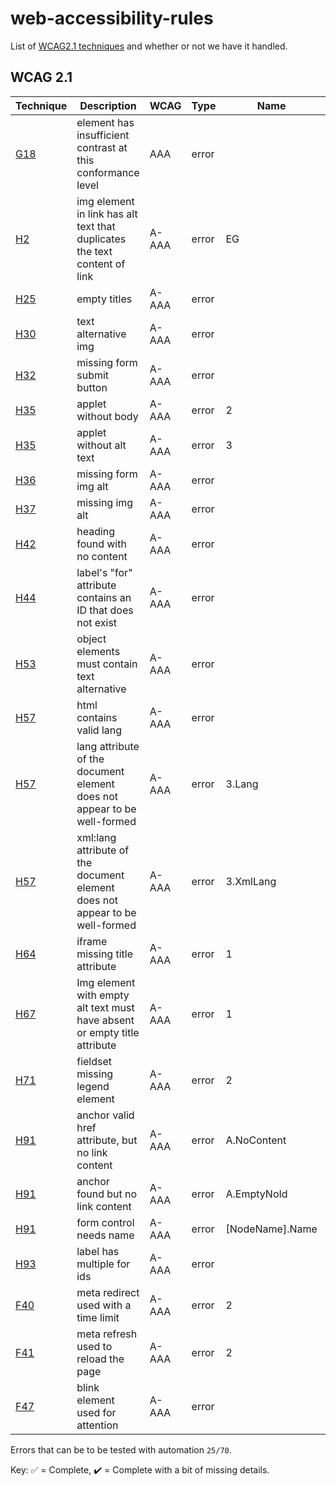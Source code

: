 # web-accessibility-rules

List of [WCAG2.1 techniques](https://www.w3.org/TR/WCAG21/) and whether or not we have it handled.

## WCAG 2.1

| Technique                                          | Description                                                                  | WCAG  | Type  | Name            | Complete |
| -------------------------------------------------- | ---------------------------------------------------------------------------- | ----- | ----- | --------------- | -------- |
| [G18](https://www.w3.org/TR/WCAG20-TECHS/G18.html) | element has insufficient contrast at this conformance level                  | AAA   | error |                 |          |
| [H2](https://www.w3.org/TR/WCAG20-TECHS/H2.html)   | img element in link has alt text that duplicates the text content of link    | A-AAA | error | EG              | ✅       |
| [H25](https://www.w3.org/TR/WCAG20-TECHS/H25.html) | empty titles                                                                 | A-AAA | error |                 | ✅       |
| [H30](https://www.w3.org/TR/WCAG20-TECHS/H30.html) | text alternative img                                                         | A-AAA | error |                 | ✅       |
| [H32](https://www.w3.org/TR/WCAG20-TECHS/H32.html) | missing form submit button                                                   | A-AAA | error |                 | ✅       |
| [H35](https://www.w3.org/TR/WCAG20-TECHS/H35.html) | applet without body                                                          | A-AAA | error | 2               | ✅       |
| [H35](https://www.w3.org/TR/WCAG20-TECHS/H35.html) | applet without alt text                                                      | A-AAA | error | 3               | ✅       |
| [H36](https://www.w3.org/TR/WCAG20-TECHS/H36.html) | missing form img alt                                                         | A-AAA | error |                 | ✅       |
| [H37](https://www.w3.org/TR/WCAG20-TECHS/H37.html) | missing img alt                                                              | A-AAA | error |                 | ✅       |
| [H42](https://www.w3.org/TR/WCAG20-TECHS/H42.html) | heading found with no content                                                | A-AAA | error |                 | ✅       |
| [H44](https://www.w3.org/TR/WCAG20-TECHS/H44.html) | label's "for" attribute contains an ID that does not exist                   | A-AAA | error |                 | ✅       |
| [H53](https://www.w3.org/TR/WCAG20-TECHS/H53.html) | object elements must contain text alternative                                | A-AAA | error |                 | ✅       |
| [H57](https://www.w3.org/TR/WCAG20-TECHS/H57.html) | html contains valid lang                                                     | A-AAA | error |                 | ✅       |
| [H57](https://www.w3.org/TR/WCAG20-TECHS/H57.html) | lang attribute of the document element does not appear to be well-formed     | A-AAA | error | 3.Lang          | ✅       |
| [H57](https://www.w3.org/TR/WCAG20-TECHS/H57.html) | xml:lang attribute of the document element does not appear to be well-formed | A-AAA | error | 3.XmlLang       | ✅       |
| [H64](https://www.w3.org/TR/WCAG20-TECHS/H64.html) | iframe missing title attribute                                               | A-AAA | error | 1               | ✅       |
| [H67](https://www.w3.org/TR/WCAG20-TECHS/H67.html) | Img element with empty alt text must have absent or empty title attribute    | A-AAA | error | 1               | ✅       |
| [H71](https://www.w3.org/TR/WCAG20-TECHS/H71.html) | fieldset missing legend element                                              | A-AAA | error | 2               | ✅       |
| [H91](https://www.w3.org/TR/WCAG20-TECHS/H91.html) | anchor valid href attribute, but no link content                             | A-AAA | error | A.NoContent     | ✅       |
| [H91](https://www.w3.org/TR/WCAG20-TECHS/H91.html) | anchor found but no link content                                             | A-AAA | error | A.EmptyNoId     | ✅       |
| [H91](https://www.w3.org/TR/WCAG20-TECHS/H91.html) | form control needs name                                                      | A-AAA | error | [NodeName].Name | ✔️        |
| [H93](https://www.w3.org/TR/WCAG20-TECHS/H93.html) | label has multiple for ids                                                   | A-AAA | error |                 | ✅       |
| [F40](https://www.w3.org/TR/WCAG20-TECHS/F40.html) | meta redirect used with a time limit                                         | A-AAA | error | 2               | ✅       |
| [F41](https://www.w3.org/TR/WCAG20-TECHS/F41.html) | meta refresh used to reload the page                                         | A-AAA | error | 2               | ✅       |
| [F47](https://www.w3.org/TR/WCAG20-TECHS/F47.html) | blink element used for attention                                             | A-AAA | error |                 | ✅       |

Errors that can be to be tested with automation `25/70`.

Key: ✅ = Complete, ✔️ = Complete with a bit of missing details.

